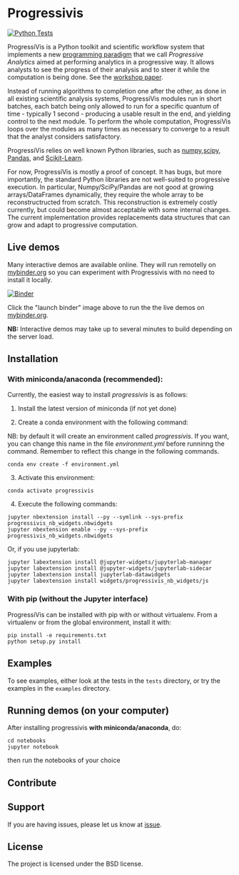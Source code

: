 # Progressivis

[![Python Tests](https://github.com/jdfekete/progressivis/actions/workflows/python.yml/badge.svg?branch=master&event=push)](https://github.com/jdfekete/progressivis/actions/workflows/python.yml)

ProgressiVis is a Python toolkit and scientific workflow system that
implements a new [programming
paradigm](https://en.wikipedia.org/wiki/Programming_paradigm) that we
call _Progressive Analytics_ aimed at performing analytics in a
progressive way.  It allows analysts to see the progress of their
analysis and to steer it while the computation is being done. See the
[workshop paper](https://hal.inria.fr/hal-01202901).

Instead of running algorithms to completion one after the other, as
done in all existing scientific analysis systems, ProgressiVis modules
run in short batches, each batch being only allowed to run for a
specific quantum of time - typically 1 second - producing a usable
result in the end, and yielding control to the next module.  To
perform the whole computation, ProgressiVis loops over the modules as many
times as necessary to converge to a result that the analyst considers
satisfactory.

ProgressiVis relies on well known Python libraries, such as
[numpy](http://www.numpy.org/),[scipy](http://www.scipy.org/),
[Pandas](http://pandas.pydata.org/),
and
[Scikit-Learn](http://scikit-learn.org/).

For now, ProgressiVis is mostly a proof of concept. It has bugs, but
more importantly, the standard Python libraries are not well-suited to
progressive execution. In particular, Numpy/SciPy/Pandas are not good
at growing arrays/DataFrames dynamically, they require the whole array
to be reconstructructed from scratch. This reconstruction is extremely
costly currently, but could become almost acceptable with some
internal changes.  The current implementation provides replacements data
structures that can grow and adapt to progressive computation.

## Live demos

Many interactive demos are available online. They will run remotelly on [mybinder.org](https://mybinder.org/) so you can experiment with Progressivis with no need to install it locally.

[![Binder](https://mybinder.org/badge_logo.svg)](https://mybinder.org/v2/gh/jdfekete/progressivis.git/stable?filepath=demos)

Click the "launch binder" image above to run the the live demos on [mybinder.org](https://mybinder.org/).

**NB:** Interactive demos may take up to several minutes to build depending on the server load.

## Installation

### With miniconda/anaconda (recommended):

Currently, the easiest way to install *progressivis* is as follows:

1. Install the latest version of miniconda (if not yet done)

2. Create a conda environment with the following command:

NB: by default it will create an environment called *progressivis*. If you want, you can change this name in the file *environment.yml* before runninng the command. Remember to reflect this change in the following commands.

```
conda env create -f environment.yml
```
3. Activate this environment:

```
conda activate progressivis
```
4. Execute the following commands:

```
jupyter nbextension install --py --symlink --sys-prefix progressivis_nb_widgets.nbwidgets
jupyter nbextension enable --py --sys-prefix progressivis_nb_widgets.nbwidgets
```

Or, if you use jupyterlab:

```
jupyter labextension install @jupyter-widgets/jupyterlab-manager
jupyter labextension install @jupyter-widgets/jupyterlab-sidecar
jupyter labextension install jupyterlab-datawidgets
jupyter labextension install widgets/progressivis_nb_widgets/js
```

### With pip (without the Jupyter interface)

ProgressiVis can be installed with pip with or without virtualenv.
From a virtualenv or from the global environment, install it with:
```
pip install -e requirements.txt
python setup.py install
```


## Examples

To see examples, either look at the tests in the `tests` directory, or
try the examples in the `examples` directory.

## Running demos (on your computer)

After installing progressivis **with miniconda/anaconda**, do:
```
cd notebooks
jupyter notebook
```
then run the notebooks of your choice

## Contribute

## Support

If you are having issues, please let us know at [issue](https://github.com/jdfekete/progressivis/issues).


## License

The project is licensed under the BSD license.

